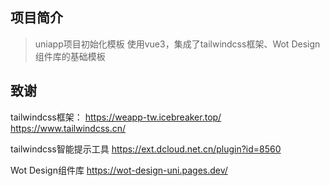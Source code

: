 ## 项目简介
> uniapp项目初始化模板
> 使用vue3，集成了tailwindcss框架、Wot Design组件库的基础模板


## 致谢
tailwindcss框架：
https://weapp-tw.icebreaker.top/
https://www.tailwindcss.cn/

tailwindcss智能提示工具
https://ext.dcloud.net.cn/plugin?id=8560

Wot Design组件库
https://wot-design-uni.pages.dev/
